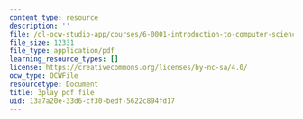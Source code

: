 ```yaml
---
content_type: resource
description: ''
file: /ol-ocw-studio-app/courses/6-0001-introduction-to-computer-science-and-programming-in-python-fall-2016/13a7a20e33d6cf30bedf5622c894fd17_qq7I2MQNrtU.pdf
file_size: 12331
file_type: application/pdf
learning_resource_types: []
license: https://creativecommons.org/licenses/by-nc-sa/4.0/
ocw_type: OCWFile
resourcetype: Document
title: 3play pdf file
uid: 13a7a20e-33d6-cf30-bedf-5622c894fd17
---
```

